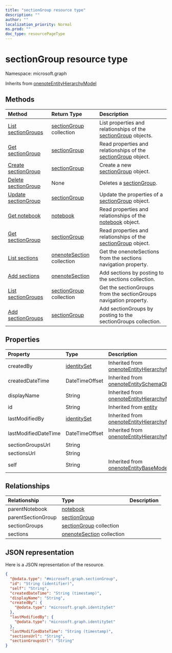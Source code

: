 ```yaml
---
title: "sectionGroup resource type"
description: ""
author: ""
localization_priority: Normal
ms.prod: ""
doc_type: resourcePageType
---
```


# sectionGroup resource type


Namespace: microsoft.graph




Inherits from [onenoteEntityHierarchyModel](../resources/onenoteentityhierarchymodel.md)

## Methods
|Method|Return Type|Description|
|:---|:---|:---|
|[List sectionGroups](../api/sectiongroup-list.md)|[sectionGroup](../resources/sectiongroup.md) collection|List properties and relationships of the [sectionGroup](../resources/sectiongroup.md) objects.|
|[Get sectionGroup](../api/sectiongroup-get.md)|[sectionGroup](../resources/sectiongroup.md)|Read properties and relationships of the [sectionGroup](../resources/sectiongroup.md) object.|
|[Create sectionGroup](../api/sectiongroup-create.md)|[sectionGroup](../resources/sectiongroup.md)|Create a new [sectionGroup](../resources/sectiongroup.md) object.|
|[Delete sectionGroup](../api/sectiongroup-delete.md)|None|Deletes a [sectionGroup](../resources/sectiongroup.md).|
|[Update sectionGroup](../api/sectiongroup-update.md)|[sectionGroup](../resources/sectiongroup.md)|Update the properties of a [sectionGroup](../resources/sectiongroup.md) object.|
|[Get notebook](../api/notebook-get.md)|[notebook](../resources/notebook.md)|Read properties and relationships of the [notebook](../resources/notebook.md) object.|
|[Get sectionGroup](../api/sectiongroup-get.md)|[sectionGroup](../resources/sectiongroup.md)|Read properties and relationships of the [sectionGroup](../resources/sectiongroup.md) object.|
|[List sections](../api/sectiongroup-list-sections.md)|[onenoteSection](../resources/onenotesection.md) collection|Get the onenoteSections from the sections navigation property.|
|[Add sections](../api/sectiongroup-post-sections.md)|[onenoteSection](../resources/onenotesection.md)|Add sections by posting to the sections collection.|
|[List sectionGroups](../api/sectiongroup-list-sectiongroups.md)|[sectionGroup](../resources/sectiongroup.md) collection|Get the sectionGroups from the sectionGroups navigation property.|
|[Add sectionGroups](../api/sectiongroup-post-sectiongroups.md)|[sectionGroup](../resources/sectiongroup.md)|Add sectionGroups by posting to the sectionGroups collection.|

## Properties
|Property|Type|Description|
|:---|:---|:---|
|createdBy|[identitySet](../resources/identityset.md)| Inherited from [onenoteEntityHierarchyModel](../resources/onenoteentityhierarchymodel.md)|
|createdDateTime|DateTimeOffset| Inherited from [onenoteEntitySchemaObjectModel](../resources/onenoteentityschemaobjectmodel.md)|
|displayName|String| Inherited from [onenoteEntityHierarchyModel](../resources/onenoteentityhierarchymodel.md)|
|id|String| Inherited from [entity](../resources/entity.md)|
|lastModifiedBy|[identitySet](../resources/identityset.md)| Inherited from [onenoteEntityHierarchyModel](../resources/onenoteentityhierarchymodel.md)|
|lastModifiedDateTime|DateTimeOffset| Inherited from [onenoteEntityHierarchyModel](../resources/onenoteentityhierarchymodel.md)|
|sectionGroupsUrl|String||
|sectionsUrl|String||
|self|String| Inherited from [onenoteEntityBaseModel](../resources/onenoteentitybasemodel.md)|

## Relationships
|Relationship|Type|Description|
|:---|:---|:---|
|parentNotebook|[notebook](../resources/notebook.md)||
|parentSectionGroup|[sectionGroup](../resources/sectiongroup.md)||
|sectionGroups|[sectionGroup](../resources/sectiongroup.md) collection||
|sections|[onenoteSection](../resources/onenotesection.md) collection||

## JSON representation
Here is a JSON representation of the resource.
<!-- {
  "blockType": "resource",
  "keyProperty": "id",
  "@odata.type": "microsoft.graph.sectionGroup",
  "baseType": "microsoft.graph.onenoteEntityHierarchyModel",
  "openType": false
}
-->
``` json
{
  "@odata.type": "#microsoft.graph.sectionGroup",
  "id": "String (identifier)",
  "self": "String",
  "createdDateTime": "String (timestamp)",
  "displayName": "String",
  "createdBy": {
    "@odata.type": "microsoft.graph.identitySet"
  },
  "lastModifiedBy": {
    "@odata.type": "microsoft.graph.identitySet"
  },
  "lastModifiedDateTime": "String (timestamp)",
  "sectionsUrl": "String",
  "sectionGroupsUrl": "String"
}
```

